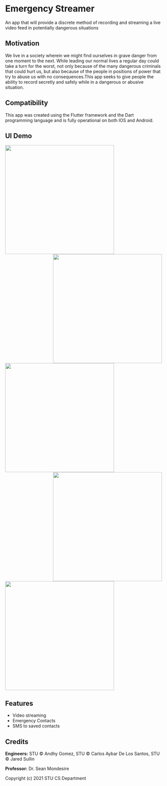 # Emergency Streamer
An app that will provide a discrete method of recording and streaming a live video feed in potentially dangerous situations
 
## Motivation
We live in a society wherein we might find ourselves in grave danger from one moment to the next. While leading our normal lives a regular day could take a turn for the worst, not only because of the many dangerous criminals that could hurt us, but also because of the people in positions of power that try to abuse us with no consequences.This app seeks to give people the ability to record secretly and safely while in a dangerous or abusive situation. 

## Compatibility
This app was created using the Flutter framework and the Dart programming language and is fully operational on both IOS and Android.

## UI Demo
<img src="https://raw.githubusercontent.com/AndhyGomez/FlutterEmergencyStreamer/main/images/LoginScreen.png" width = 350 align = left>
<img src="https://raw.githubusercontent.com/AndhyGomez/FlutterEmergencyStreamer/main/images/RegistrationScreen.png" width = 350 align = right>


<img src="https://raw.githubusercontent.com/AndhyGomez/FlutterEmergencyStreamer/main/images/MainScreenInactive.PNG" width = 350 align = left>
<img src="https://raw.githubusercontent.com/AndhyGomez/FlutterEmergencyStreamer/main/images/MainScreenActive.PNG" width = 350 align = right>

<img src="https://raw.githubusercontent.com/AndhyGomez/FlutterEmergencyStreamer/main/images/SettingsScreen.PNG" width = 350 align = center>

## Features
 * Video streaming
 * Emergency Contacts
 * SMS to saved contacts

## Credits
**Engineers:** STU © Andhy Gomez, STU © Carlos Aybar De Los Santos, STU © Jared Sullin

**Professor:** Dr. Sean Mondesire

Copyright (c) 2021 STU CS Department
